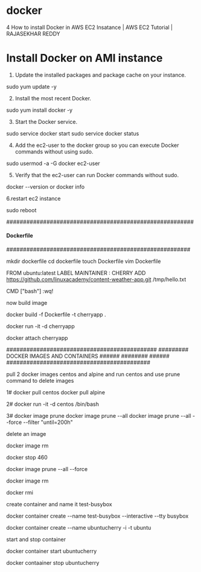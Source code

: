 # docker


4 How to install Docker in AWS EC2 Insatance | AWS EC2 Tutorial | RAJASEKHAR REDDY


Install Docker on AMI instance
=================================
1. Update the installed packages and package cache on your instance.

sudo yum update -y

2. Install the most recent Docker.

sudo yum install docker -y

3. Start the Docker service.

sudo service docker start
sudo service docker status

4. Add the ec2-user to the docker group so you can execute Docker commands without using sudo.

sudo usermod -a -G docker ec2-user

5. Verify that the ec2-user can run Docker commands without sudo.

docker  --version or docker info

6.restart ec2 instance

sudo reboot





########################################################
####    Dockerfile                              ######
####                                            #######
#######################################################

mkdir dockerfile
cd dockerfile
touch Dockerfile
vim Dockerfile

FROM ubuntu:latest
LABEL MAINTAINER : CHERRY
ADD  https://github.com/linuxacademy/content-weather-app.git  /tmp/hello.txt

CMD ["bash"]
:wq!


now build image

docker build -f Dockerfile -t cherryapp .

docker run -it -d cherryapp

docker attach cherryapp







#############################################
######### DOCKER IMAGES AND CONTAINERS ######
########                               ######
###########################################





pull 2 docker images centos and alpine and run centos and use prune command to delete images


1#   docker pull centos
     docker pull alpine
     
2#   docker run -it -d centos /bin/bash

3#   docker image prune 
     docker image prune --all
     docker image prune --all --force --filter  "until=200h"
     
     
 delete an image
 
 docker image rm
 
 docker stop 460
 
 docker image prune --all --force
 
 docker image rm 
 
 
 docker rmi 
 
 
 
 create container and name it test-busybox
 
 docker container create --name test-busybox --interactive --tty busybox
 
 docker container create --name ubuntucherry -i -t  ubuntu
 
 start and stop container
 

docker container start ubuntucherry
 
 
 docker contaainer stop ubuntucherry
 
 

